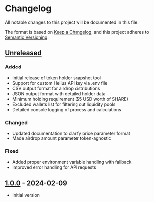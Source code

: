 # Changelog

All notable changes to this project will be documented in this file.

The format is based on [Keep a Changelog](https://keepachangelog.com/en/1.0.0/),
and this project adheres to [Semantic Versioning](https://semver.org/spec/v2.0.0.html).

## [Unreleased]

### Added

- Initial release of token holder snapshot tool
- Support for custom Helius API key via .env file
- CSV output format for airdrop distributions
- JSON output format with detailed holder data
- Minimum holding requirement ($5 USD worth of SHARE)
- Excluded wallets list for filtering out liquidity pools
- Detailed console logging of process and calculations

### Changed

- Updated documentation to clarify price parameter format
- Made airdrop amount parameter token-agnostic

### Fixed

- Added proper environment variable handling with fallback
- Improved error handling for API requests

## [1.0.0] - 2024-02-09

- Initial version

[Unreleased]: https://github.com/yourusername/share-fi-tools/compare/v1.0.0...HEAD
[1.0.0]: https://github.com/yourusername/share-fi-tools/releases/tag/v1.0.0
